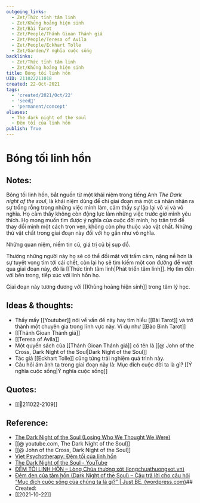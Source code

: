 ```yaml
---
outgoing_links:
  - Zet/Thức tỉnh tâm linh
  - Zet/Khủng hoảng hiện sinh
  - Zet/Bài Tarot
  - Zet/People/Thánh Gioan Thánh giá
  - Zet/People/Teresa of Avila
  - Zet/People/Eckhart Tolle
  - Zet/Garden/Ý nghĩa cuộc sống
backlinks:
  - Zet/Thức tỉnh tâm linh
  - Zet/Khủng hoảng hiện sinh
title: Bóng tối linh hồn
UID: 211022211018
created: 22-Oct-2021
tags:
  - 'created/2021/Oct/22'
  - 'seed🥜'
  - 'permanent/concept'
aliases:
  - The dark night of the soul
  - Đêm tối của linh hồn
publish: True
---
```

# Bóng tối linh hồn

## Notes:
Bóng tối linh hồn, bắt nguồn từ một khái niệm trong tiếng Anh *The Dark night of the soul*, là khái niệm dùng để chỉ giai đoạn mà một cá nhân nhận ra sự trống rỗng trong những việc mình làm, cảm thấy sự lặp lại vô vị và vô nghĩa. Họ cảm thấy không còn động lực làm những việc trước giờ mình yêu thích. Họ mong muốn tìm được ý nghĩa của cuộc đời mình, họ trăn trở để thay đổi mình một cách trọn vẹn, không còn phụ thuộc vào vật chất. Những thứ vật chất trong giai đoạn này đối với họ gần như vô nghĩa. 

Những quan niệm, niềm tin cũ, giá trị cũ bị sụp đổ.

Thường những người này họ sẽ có thể đối mặt với trầm cảm, nặng nề hơn là sự tuyệt vọng tìm tới cái chết, còn lại họ sẽ tìm kiếm một con đường để vượt qua giai đoạn này, đó là [[Thức tỉnh tâm linh|Phát triển tâm linh]]. Họ tìm đến với bên trong, tiếp xúc với linh hồn họ.

Giai đoạn này tương đương với [[Khủng hoảng hiện sinh]] trong tâm lý học.

## Ideas & thoughts:
- Thấy mấy [[Youtuber]] nói về vấn đề này hay tìm hiểu [[Bài Tarot]] và trở thành một chuyên gia trong lĩnh vực này. Ví dụ như [[Bảo Bình Tarot]]
- [[Thánh Gioan Thánh giá]]
- [[Teresa of Avila]]
- Một quyển sách của [[Thánh Gioan Thánh giá]] có tên là [[@ John of the Cross, Dark Night of the Soul|Dark Night of the Soul]]
- Tác giả [[Eckhart Tolle]] cũng từng trải nghiệm quá trình này.
- Câu hỏi ám ảnh ta trong giai đoạn này là: Mục đích cuộc đời ta là gì? [[Ý nghĩa cuộc sống|Ý nghĩa cuộc sống]]

## Quotes:
- [[💬211022-2109]]

## Reference:
- [The Dark Night of the Soul (Losing Who We Thought We Were)](https://www.youtube.com/watch?v=GXq6YyvA_vM)
- [[@ youtube.com, The Dark Night of the Soul]]
- [[@ John of the Cross, Dark Night of the Soul]]
- [Viet Psychotherapy: Đêm tối của linh hồn](http://vietpsychotherapy.blogspot.com/2014/06/em-toi-cua-linh-hon.html)
- [The Dark Night of the Soul - YouTube](https://www.youtube.com/watch?v=lMA43kVVldc)
- [ĐÊM TỐI LINH HỒN – Lòng Chúa thương xót (longchuathuongxot.vn)](http://longchuathuongxot.vn/v2/dem-toi-linh-hon/)
- [Đêm đen của tâm hồn (Dark Night of the Soul) – Câu trả lời cho câu hỏi “Mục đích cuộc sống của chúng ta là gì?” | Just BE. (wordpress.com)](https://innermostselves.wordpress.com/2017/07/03/dem-den-cua-tam-hon-dark-night-of-the-soul-cau-tra-loi-cho-cau-hoi-muc-dich-cuoc-song-cua-chung-ta-la-gi/)## Created:
- [[2021-10-22]]
